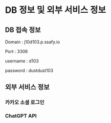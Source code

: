 <h1> DB 정보 및 외부 서비스 정보 </h1>

<h2> DB 접속 정보 </h2>
<p>Domain : j10d103.p.ssafy.io</p>
<p>Port : 3306</p>
<p>username : d103</p>
<p>password : dustdust103</p>

<h2> 외부 서비스 정보 </h2>
<h3> 카카오 소셜 로그인 </h3>
<h3> ChatGPT API </h3>
